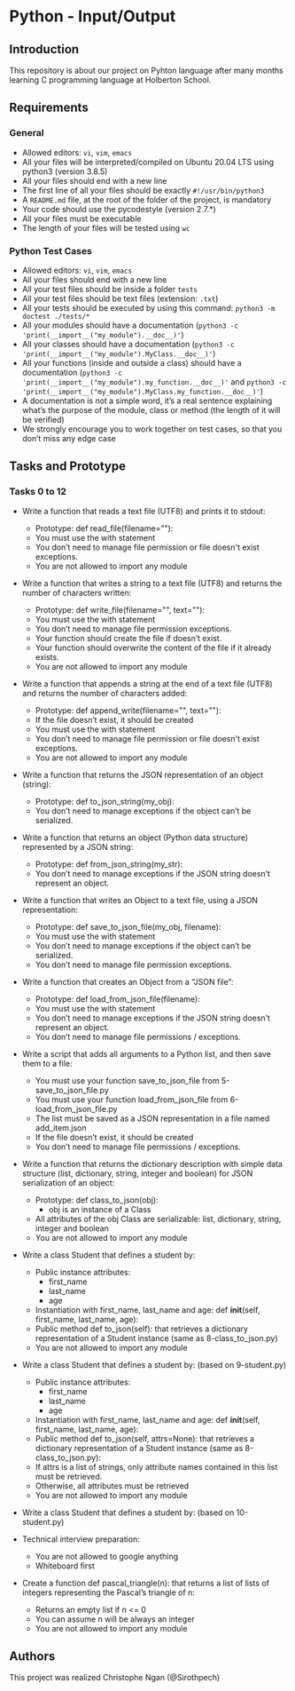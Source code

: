 # Python - Input/Output

## Introduction
This repository is about our project on Pyhton language after many months learning C programming language at Holberton School.

## Requirements
### General
* Allowed editors: `vi`, `vim`, `emacs`
* All your files will be interpreted/compiled on Ubuntu 20.04 LTS using python3 (version 3.8.5)
* All your files should end with a new line
* The first line of all your files should be exactly `#!/usr/bin/python3`
* A `README.md` file, at the root of the folder of the project, is mandatory
* Your code should use the pycodestyle (version 2.7.*)
* All your files must be executable
* The length of your files will be tested using `wc`

### Python Test Cases
* Allowed editors: `vi`, `vim`, `emacs`
* All your files should end with a new line
* All your test files should be inside a folder `tests`
* All your test files should be text files (extension: `.txt`)
* All your tests should be executed by using this command: `python3 -m doctest ./tests/*`
* All your modules should have a documentation (`python3 -c 'print(__import__("my_module").__doc__)'`)
* All your classes should have a documentation (`python3 -c 'print(__import__("my_module").MyClass.__doc__)'`)
* All your functions (inside and outside a class) should have a documentation (`python3 -c 'print(__import__("my_module").my_function.__doc__)'` and `python3 -c 'print(__import__("my_module").MyClass.my_function.__doc__)'`)
* A documentation is not a simple word, it’s a real sentence explaining what’s the purpose of the module, class or method (the length of it will be verified)
* We strongly encourage you to work together on test cases, so that you don’t miss any edge case

## Tasks and Prototype
### Tasks 0 to 12

* Write a function that reads a text file (UTF8) and prints it to stdout:

    - Prototype: def read_file(filename=""):
    - You must use the with statement
    - You don’t need to manage file permission or file doesn't exist exceptions.
    - You are not allowed to import any module

* Write a function that writes a string to a text file (UTF8) and returns the number of characters written:

    - Prototype: def write_file(filename="", text=""):
    - You must use the with statement
    - You don’t need to manage file permission exceptions.
    - Your function should create the file if doesn’t exist.
    - Your function should overwrite the content of the file if it already exists.
    - You are not allowed to import any module

* Write a function that appends a string at the end of a text file (UTF8) and returns the number of characters added:

    - Prototype: def append_write(filename="", text=""):
    - If the file doesn’t exist, it should be created
    - You must use the with statement
    - You don’t need to manage file permission or file doesn't exist exceptions.
    - You are not allowed to import any module

* Write a function that returns the JSON representation of an object (string):

    - Prototype: def to_json_string(my_obj):
    - You don’t need to manage exceptions if the object can’t be serialized.

* Write a function that returns an object (Python data structure) represented by a JSON string:

    - Prototype: def from_json_string(my_str):
    - You don’t need to manage exceptions if the JSON string doesn’t represent an object.

* Write a function that writes an Object to a text file, using a JSON representation:

    - Prototype: def save_to_json_file(my_obj, filename):
    - You must use the with statement
    - You don’t need to manage exceptions if the object can’t be serialized.
    - You don’t need to manage file permission exceptions.

* Write a function that creates an Object from a “JSON file”:

    - Prototype: def load_from_json_file(filename):
    - You must use the with statement
    - You don’t need to manage exceptions if the JSON string doesn’t represent an object.
    - You don’t need to manage file permissions / exceptions.

* Write a script that adds all arguments to a Python list, and then save them to a file:

    - You must use your function save_to_json_file from 5-save_to_json_file.py
    - You must use your function load_from_json_file from 6-load_from_json_file.py
    - The list must be saved as a JSON representation in a file named add_item.json
    - If the file doesn’t exist, it should be created
    - You don’t need to manage file permissions / exceptions.

* Write a function that returns the dictionary description with simple data structure (list, dictionary, string, integer and boolean) for JSON serialization of an object:

    - Prototype: def class_to_json(obj):
        - obj is an instance of a Class
    - All attributes of the obj Class are serializable: list, dictionary, string, integer and boolean
    - You are not allowed to import any module

* Write a class Student that defines a student by:

    - Public instance attributes:
        - first_name
        - last_name
        - age
    - Instantiation with first_name, last_name and age: def __init__(self, first_name, last_name, age):
    - Public method def to_json(self): that retrieves a dictionary representation of a Student instance (same as 8-class_to_json.py)
    - You are not allowed to import any module

* Write a class Student that defines a student by: (based on 9-student.py)

    - Public instance attributes:
        - first_name
        - last_name
        - age
    - Instantiation with first_name, last_name and age: def __init__(self, first_name, last_name, age):
    - Public method def to_json(self, attrs=None): that retrieves a dictionary representation of a Student instance (same as 8-class_to_json.py):
    - If attrs is a list of strings, only attribute names contained in this list must be retrieved.
    - Otherwise, all attributes must be retrieved
    - You are not allowed to import any module

* Write a class Student that defines a student by: (based on 10-student.py)

* Technical interview preparation:

    - You are not allowed to google anything
    - Whiteboard first
* Create a function def pascal_triangle(n): that returns a list of lists of integers representing the Pascal’s triangle of n:

    - Returns an empty list if n <= 0
    - You can assume n will be always an integer
    - You are not allowed to import any module
## Authors
This project was realized Christophe Ngan (@Sirothpech)
